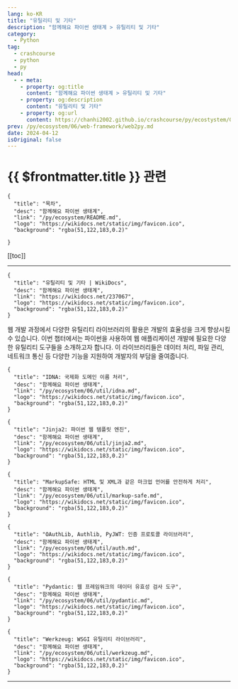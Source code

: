 ```yaml
---
lang: ko-KR
title: "유틸리티 및 기타"
description: "함께해요 파이썬 생태계 > 유틸리티 및 기타"
category:
  - Python
tag: 
  - crashcourse
  - python
  - py
head:
  - - meta:
    - property: og:title
      content: "함께해요 파이썬 생태계 > 유틸리티 및 기타"
    - property: og:description
      content: "유틸리티 및 기타"
    - property: og:url
      content: https://chanhi2002.github.io/crashcourse/py/ecostystem/05/util/
prev: /py/ecosystem/06/web-framework/web2py.md
date: 2024-04-12
isOriginal: false
---
```


# {{ $frontmatter.title }} 관련

```component VPCard
{
  "title": "목차",
  "desc": "함께해요 파이썬 생태계",
  "link": "/py/ecosystem/README.md",
  "logo": "https://wikidocs.net/static/img/favicon.ico",
  "background": "rgba(51,122,183,0.2)"
  
}
```

[[toc]]

---

```component VPCard
{
  "title": "유틸리티 및 기타 | WikiDocs",
  "desc": "함께해요 파이썬 생태계",
  "link": "https://wikidocs.net/237067",
  "logo": "https://wikidocs.net/static/img/favicon.ico",
  "background": "rgba(51,122,183,0.2)"
}
```

웹 개발 과정에서 다양한 유틸리티 라이브러리의 활용은 개발의 효율성을 크게 향상시킬 수 있습니다. 이번 챕터에서는 파이썬을 사용하여 웹 애플리케이션 개발에 필요한 다양한 유틸리티 도구들을 소개하고자 합니다. 이 라이브러리들은 데이터 처리, 파일 관리, 네트워크 통신 등 다양한 기능을 지원하여 개발자의 부담을 줄여줍니다.

```component VPCard
{
  "title": "IDNA: 국제화 도메인 이름 처리",
  "desc": "함께해요 파이썬 생태계",
  "link": "/py/ecosystem/06/util/idna.md",
  "logo": "https://wikidocs.net/static/img/favicon.ico",
  "background": "rgba(51,122,183,0.2)"
}
```

```component VPCard
{
  "title": "Jinja2: 파이썬 웹 템플릿 엔진",
  "desc": "함께해요 파이썬 생태계",
  "link": "/py/ecosystem/06/util/jinja2.md",
  "logo": "https://wikidocs.net/static/img/favicon.ico",
  "background": "rgba(51,122,183,0.2)"
}
```

```component VPCard
{
  "title": "MarkupSafe: HTML 및 XML과 같은 마크업 언어를 안전하게 처리",
  "desc": "함께해요 파이썬 생태계",
  "link": "/py/ecosystem/06/util/markup-safe.md",
  "logo": "https://wikidocs.net/static/img/favicon.ico",
  "background": "rgba(51,122,183,0.2)"
}
```

```component VPCard
{
  "title": "OAuthLib, Authlib, PyJWT: 인증 프로토콜 라이브러리",
  "desc": "함께해요 파이썬 생태계",
  "link": "/py/ecosystem/06/util/auth.md",
  "logo": "https://wikidocs.net/static/img/favicon.ico",
  "background": "rgba(51,122,183,0.2)"
}
```

```component VPCard
{
  "title": "Pydantic: 웹 프레임워크의 데이터 유효성 검사 도구",
  "desc": "함께해요 파이썬 생태계",
  "link": "/py/ecosystem/06/util/pydantic.md",
  "logo": "https://wikidocs.net/static/img/favicon.ico",
  "background": "rgba(51,122,183,0.2)"
}
```

```component VPCard
{
  "title": "Werkzeug: WSGI 유틸리티 라이브러리",
  "desc": "함께해요 파이썬 생태계",
  "link": "/py/ecosystem/06/util/werkzeug.md",
  "logo": "https://wikidocs.net/static/img/favicon.ico",
  "background": "rgba(51,122,183,0.2)"
}
```

---

<TagLinks />